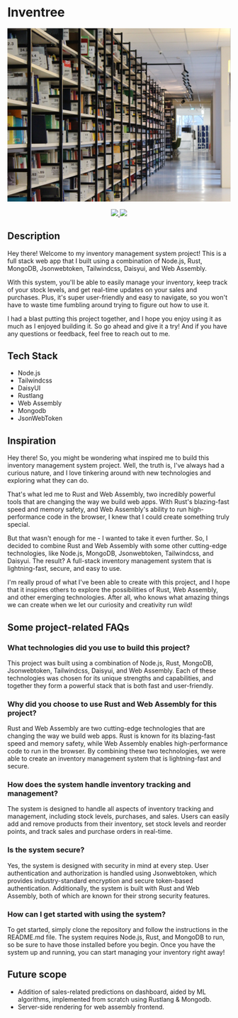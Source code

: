 # Inventree

![Inventree Logo](./src/frontend/assets/img/home-hero-img.jpg)

<p align="center" margin="6px">
    <a href="https://github.com/vilayat-ali/Inventree/graphs/contributors" alt="Contributors">
        <img src="https://img.shields.io/github/contributors/vilayat-ali/Inventree" />
    </a>
    <a href="https://github.com/vilayat-ali/Inventree/pulse" alt="Activity">
        <img src="https://img.shields.io/github/commit-activity/m/vilayat-ali/Inventree" />
    </a>
</p> 


## Description
Hey there! Welcome to my inventory management system project! This is a full stack web app that I built using a combination of Node.js, Rust, MongoDB, Jsonwebtoken, Tailwindcss, Daisyui, and Web Assembly.

With this system, you'll be able to easily manage your inventory, keep track of your stock levels, and get real-time updates on your sales and purchases. Plus, it's super user-friendly and easy to navigate, so you won't have to waste time fumbling around trying to figure out how to use it.

I had a blast putting this project together, and I hope you enjoy using it as much as I enjoyed building it. So go ahead and give it a try! And if you have any questions or feedback, feel free to reach out to me.

## Tech Stack
- Node.js
- Tailwindcss
- DaisyUI
- Rustlang
- Web Assembly
- Mongodb
- JsonWebToken

## Inspiration
Hey there! So, you might be wondering what inspired me to build this inventory management system project. Well, the truth is, I've always had a curious nature, and I love tinkering around with new technologies and exploring what they can do.

That's what led me to Rust and Web Assembly, two incredibly powerful tools that are changing the way we build web apps. With Rust's blazing-fast speed and memory safety, and Web Assembly's ability to run high-performance code in the browser, I knew that I could create something truly special.

But that wasn't enough for me - I wanted to take it even further. So, I decided to combine Rust and Web Assembly with some other cutting-edge technologies, like Node.js, MongoDB, Jsonwebtoken, Tailwindcss, and Daisyui. The result? A full-stack inventory management system that is lightning-fast, secure, and easy to use.

I'm really proud of what I've been able to create with this project, and I hope that it inspires others to explore the possibilities of Rust, Web Assembly, and other emerging technologies. After all, who knows what amazing things we can create when we let our curiosity and creativity run wild!

## Some project-related FAQs

### What technologies did you use to build this project?
This project was built using a combination of Node.js, Rust, MongoDB, Jsonwebtoken, Tailwindcss, Daisyui, and Web Assembly. Each of these technologies was chosen for its unique strengths and capabilities, and together they form a powerful stack that is both fast and user-friendly.

### Why did you choose to use Rust and Web Assembly for this project?
Rust and Web Assembly are two cutting-edge technologies that are changing the way we build web apps. Rust is known for its blazing-fast speed and memory safety, while Web Assembly enables high-performance code to run in the browser. By combining these two technologies, we were able to create an inventory management system that is lightning-fast and secure.

### How does the system handle inventory tracking and management?
The system is designed to handle all aspects of inventory tracking and management, including stock levels, purchases, and sales. Users can easily add and remove products from their inventory, set stock levels and reorder points, and track sales and purchase orders in real-time.

### Is the system secure?
Yes, the system is designed with security in mind at every step. User authentication and authorization is handled using Jsonwebtoken, which provides industry-standard encryption and secure token-based authentication. Additionally, the system is built with Rust and Web Assembly, both of which are known for their strong security features.

### How can I get started with using the system?
To get started, simply clone the repository and follow the instructions in the README.md file. The system requires Node.js, Rust, and MongoDB to run, so be sure to have those installed before you begin. Once you have the system up and running, you can start managing your inventory right away!

## Future scope

- Addition of sales-related predictions on dashboard, aided by ML algorithms, implemented from scratch using Rustlang & Mongodb.
- Server-side rendering for web assembly frontend.

